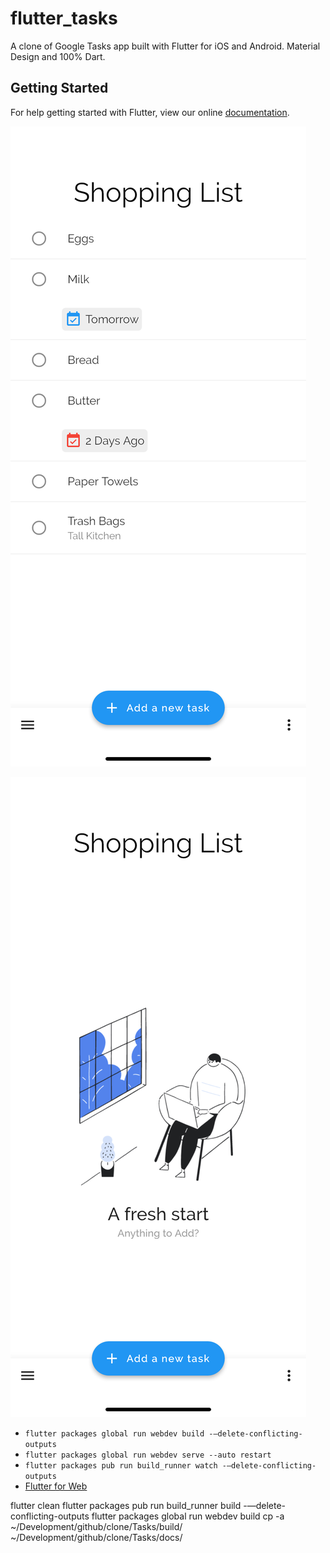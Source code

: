 # flutter_tasks

A clone of Google Tasks app built with Flutter for iOS and Android. Material Design and 100% Dart.

## Getting Started

For help getting started with Flutter, view our online
[documentation](https://flutter.io/).

![Main-Screen](screenshots/Simulator%20Screen%20Shot%20-%20iPhone%20XR%20-%202018-11-16%20at%2010.13.29.png)

![List-Screen](screenshots/Simulator%20Screen%20Shot%20-%20iPhone%20XR%20-%202018-11-16%20at%2010.12.11.png)

- `flutter packages global run webdev build -—delete-conflicting-outputs`
- `flutter packages global run webdev serve --auto restart`
- `flutter packages pub run build_runner watch -—delete-conflicting-outputs`
- [Flutter for Web](https://github.com/flutter/flutter_web)

flutter clean
flutter packages pub run build_runner build -—delete-conflicting-outputs
flutter packages global run webdev build
cp -a ~/Development/github/clone/Tasks/build/ ~/Development/github/clone/Tasks/docs/
